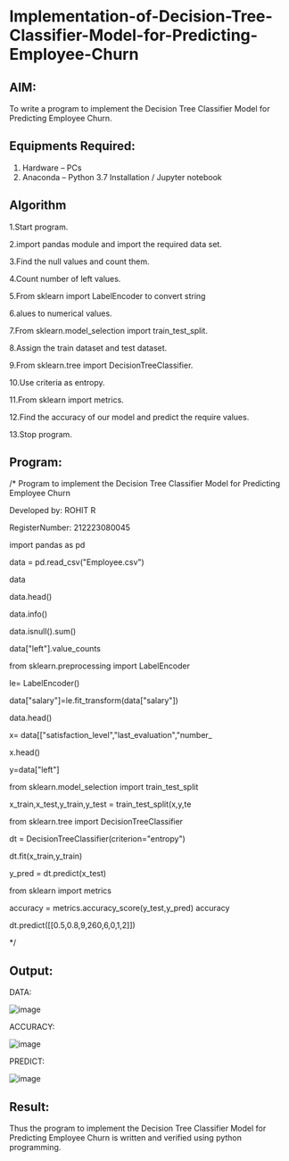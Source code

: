 # Implementation-of-Decision-Tree-Classifier-Model-for-Predicting-Employee-Churn

## AIM:
To write a program to implement the Decision Tree Classifier Model for Predicting Employee Churn.

## Equipments Required:
1. Hardware – PCs
2. Anaconda – Python 3.7 Installation / Jupyter notebook

## Algorithm
1.Start program.

2.import pandas module and import the required data set.

3.Find the null values and count them.

4.Count number of left values.

5.From sklearn import LabelEncoder to convert string

6.alues to numerical values.

7.From sklearn.model_selection import train_test_split.

8.Assign the train dataset and test dataset.

9.From sklearn.tree import DecisionTreeClassifier.

10.Use criteria as entropy.

11.From sklearn import metrics.

12.Find the accuracy of our model and predict the require values.

13.Stop program.

## Program:
/*
Program to implement the Decision Tree Classifier Model for Predicting Employee Churn

Developed by: ROHIT R

RegisterNumber: 212223080045

import pandas as pd

data = pd.read_csv("Employee.csv")

data

data.head()

data.info()

data.isnull().sum()

data["left"].value_counts

from sklearn.preprocessing import LabelEncoder

le= LabelEncoder()

data["salary"]=le.fit_transform(data["salary"])

data.head()

x= data[["satisfaction_level","last_evaluation","number_

x.head()

y=data["left"]

from sklearn.model_selection import train_test_split

x_train,x_test,y_train,y_test = train_test_split(x,y,te

from sklearn.tree import DecisionTreeClassifier

dt = DecisionTreeClassifier(criterion="entropy")

dt.fit(x_train,y_train)

y_pred = dt.predict(x_test)

from sklearn import metrics

accuracy = metrics.accuracy_score(y_test,y_pred)
accuracy

dt.predict([[0.5,0.8,9,260,6,0,1,2]])

*/

## Output:
DATA:

![image](https://github.com/user-attachments/assets/bffe23de-fcff-463f-9cac-eeb024171abe)

ACCURACY:

![image](https://github.com/user-attachments/assets/c22c7e30-2a2f-4d55-afa7-fb0ba5ebdcd0)

PREDICT:

![image](https://github.com/user-attachments/assets/50c9a321-a68a-4d4f-b094-6d7a68dec5a4)


## Result:
Thus the program to implement the  Decision Tree Classifier Model for Predicting Employee Churn is written and verified using python programming.
